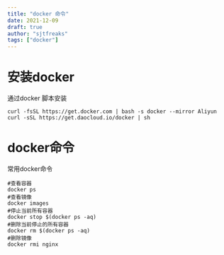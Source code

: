 ```yaml
---
title: "docker 命令"
date: 2021-12-09
draft: true
author: "sjtfreaks"
tags: ["docker"]
---
```


# 安装docker
通过docker 脚本安装  
  
    curl -fsSL https://get.docker.com | bash -s docker --mirror Aliyun
    curl -sSL https://get.daocloud.io/docker | sh

# docker命令
常用docker命令  
  
    #查看容器
    docker ps
    #查看镜像
    docker images
    #停止当前所有容器
    docker stop $(docker ps -aq)
    #删除当前停止的所有容器
    docker rm $(docker ps -aq)
    #删除镜像
    docker rmi nginx
